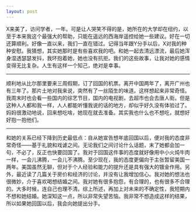 ```yaml
---
layout: post
---
```

X来美了，访问学者，一年。可是让人哭笑不得的是，她所在的大学却在纽约，以至于本来我这个最强大的帮助，只能在遥远的西海岸遥控给她一些建议。好在一切还算顺利。好像一直以来，我们一直在错过。记得当年跟Y分手以后，X对我的种种安慰。我猜想，其实她那时是有些喜欢我的吧。和她一起去清远漂流，最后她浑身湿透瑟瑟发抖，我环抱着她，她也没有抗拒。我们的这些故事，让我对她的感情变得无比复杂。人生有这样一个知己，绝对是幸事。

* * *

顺利地从比尔那里要来三周假期，订了回国的机票。离开中国两年了，离开广州也有三年了。那片土地对我来说，突然有了一丝陌生的味道。这样想起来非常奇怪。我周末时也会看一些国内的综艺节目，国内的电视剧，去超市也会去唐人街。但是这种人人都和我一样，人人都能听懂我说的话的地方，却似乎好久没有体验过了。妈妈很激动地说，回来想吃啥，她现在就去准备。其实我也什么也不想吃，就想好好抱一抱他们。

* * *

和她的关系已经下降到历史最低点：自从她宣告想年底回国以后，便对我的态度非常奇怪——基于礼貌和戏谑之间。无论我们之间讨论什么话题，末了她都会加一句，不必了，反正也快要回国了。我对于回国这件事的态度就好像用中小火炖牛肉一样，一会儿沸腾，一会儿不沸腾。至少现在，我的态度更偏向于主张暂留美国一两年。美国虽然无聊，但对于个人经验和能力的提升还是具有强大的镀金作用。另外，最近读了几篇关于房价和经济的讨论，并没有让我增加信心。我对她的想法也很微妙，介于喜欢喝想结婚之间。我对她有很多抱怨，有合理的，也有很多不合理的。大多时候，连自己也理不清。综上所述，再加上对未来的不确定性，我短期内不想和她结婚。她深知这一点，所以非常失望苦恼。我非常不想造成这样的结果，所以如果她回国以后，我会向她提出分手。